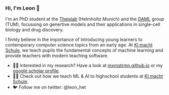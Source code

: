 ### Hi, I'm Leon 👋

I'm an PhD student at the [Theislab](https://www.helmholtz-munich.de/en/icb/research-groups/theis-lab) (Helmholtz Munich) and the [DAML](https://www.cs.cit.tum.de/daml/startseite/) group (TUM), focussing on genertive models and their applications in single-cell biology and drug discovery. 

I firmly believe in the importance of introducing young learners to contemporary computer science topics from an early age. At [KI macht Schule](https://ki-macht-schule.de), we teach pupils the fundamental concepts of machine learning and provide teachers with modern teaching software.



- 👩‍🔬 Interested in my research? Have a look at [mxmstrmn.github.io](mxmstrmn.github.io) or my [google scholar profile](https://scholar.google.de/citations?user=GoOPjt4AAAAJ&hl=en).
- 🧑‍🏫 Check out how we teach ML & AI to highschool students at [KI macht Schule](https://ki-macht-schule.de).
- 🐦 Follow me on twitter: @leon_het

<!--
**MxMstrmn/MxMstrmn** is a ✨ _special_ ✨ repository because its `README.md` (this file) appears on your GitHub profile.

Here are some ideas to get you started:

- 🔭 I’m currently working on ...
- 🌱 I’m currently learning ...
- 👯 I’m looking to collaborate on ...
- 🤔 I’m looking for help with ...
- 💬 Ask me about ...
- 📫 How to reach me: ...
- 😄 Pronouns: ...
- ⚡ Fun fact: ...
-->
